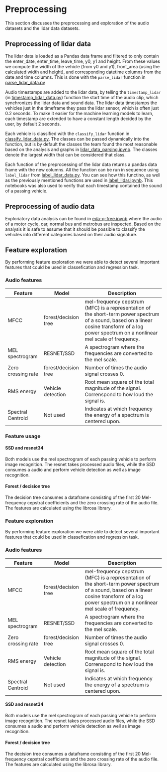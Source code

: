 # Preprocessing
This section discusses the preprocessing and exploration of the audio datasets and the lidar data datasets. 

## Preprocessing of lidar data

The lidar data is loaded as a Pandas data frame and filtered to only contain the enter_date, enter_time, leave_time, y0, y1 and height. From these values we compute the width of the vehicle (from y0 and y1), front_area (using the calculated width and height), and corresponding datetime columns from the date and time columns. This is done with the `parse_lidar` function in [parse_lidar_data.py](src/parse_lidar_data.py)

Audio timestamps are added to the lidar data, by telling the `timestamp_lidar` (in [timestamp_lidar_data.py](src/timestamp_lidar_data.py)) function the start time of the audio clip, which synchronizes the lidar data and sound data. The lidar data timestamps the vehicles just in the timeframe they pass the lidar sensor, which is often just 0.2 seconds. To make it easier for the machine learning models to learn, each timestamp are extended to have a constant length decided by the user, by default 2 seconds.

Each vehicle is classified with the `classify_lidar` function in [classify_lidar_data.py](src/classify_lidar_data.py). The classes can be passed dynamically into the function, but is by default the classes the team found the most reasonable based on the analysis and graphs in [lidar_data_parsing.ipynb](lidar_data_parsing.ipynb). The classes denote the largest width that can be considered that class.

Each function of the preprocessing of the lidar data returns a pandas data frame with the new columns. All the function can be run in sequence using `label_lidar` from [label_lidar_data.py](src/label_lidar_data.py). You can see how this functino, as well as the previously mentioned functions are used in [label_lidar.ipynb](label_lidar.ipynb). This notebooks was also used to verify that each timestamp contained the sound of a passing vehicle.

## Preprocessing of audio data

Exploriatory data analysis can be found in [eda-q-free.ipynb](eda-q-free.ipynb) where the audio of a motor cycle, car, normal bus and metrobus are inspected. Based on the analysis it is safe to assume that it should be possible to classify the vehicles into different categories based on their audio signature. 


## Feature exploration
 
By performing feature exploration we were able to detect several important features that could be used in classefication and regression task. 


### Audio features

| Feature            | Model                | Description                                                                                                                                                                                     |
|--------------------|----------------------|-------------------------------------------------------------------------------------------------------------------------------------------------------------------------------------------------|
| MFCC               | forest/decision tree | mel-frequency cepstrum (MFC) is a representation of the short-term power spectrum of a sound, based on a linear cosine transform of a log power spectrum on a nonlinear mel scale of frequency. |
| MEL spectrogram    | RESNET/SSD           | A spectrogram where the frequencies are converted to the mel scale.                                                                                                                             |
| Zero crossing rate | forest/decision tree | Number of times the audio signal crosses 0.                                                                                                                                                     |
| RMS energy         | Vehicle detection    | Root mean square of the total magnitude of the signal. Correnspond to how loud the signal is.                                                                                                   |
| Spectral Centroid  | Not used             | Indicates at which frequency the energy of a spectrum is centered upon.                                                                                                                         |
### Feature usage

#### SSD and resnet34
Both models use the mel spectrogram of each passing vehicle to perform image recognition. The resnet takes processed audio files, while the SSD consumes a audio and perform vehicle detection as well as image recognition. 

#### Forest / decision tree

The decision tree consumes a dataframe consisting of the first 20 Mel-frequency cepstral coefficients and the zero crossing rate of the audio file. The features are calculated using the librosa library. 
 
### Feature exploration
 
By performing feature exploration we were able to detect several important features that could be used in classefication and regression task. 


### Audio features

| Feature            | Model                | Description                                                                                                                                                                                     |
|--------------------|----------------------|-------------------------------------------------------------------------------------------------------------------------------------------------------------------------------------------------|
| MFCC               | forest/decision tree | mel-frequency cepstrum (MFC) is a representation of the short-term power spectrum of a sound, based on a linear cosine transform of a log power spectrum on a nonlinear mel scale of frequency. |
| MEL spectrogram    | RESNET/SSD           | A spectrogram where the frequencies are converted to the mel scale.                                                                                                                             |
| Zero crossing rate | forest/decision tree | Number of times the audio signal crosses 0.                                                                                                                                                     |
| RMS energy         | Vehicle detection    | Root mean square of the total magnitude of the signal. Correnspond to how loud the signal is.                                                                                                   |
| Spectral Centroid  | Not used             | Indicates at which frequency the energy of a spectrum is centered upon.                                                                                                                         |

#### SSD and resnet34
Both models use the mel spectrogram of each passing vehicle to perform image recognition. The resnet takes processed audio files, while the SSD consumes a audio and perform vehicle detection as well as image recognition. 

#### Forest / decision tree

The decision tree consumes a dataframe consisting of the first 20 Mel-frequency cepstral coefficients and the zero crossing rate of the audio file. The features are calculated using the librosa library. 
 